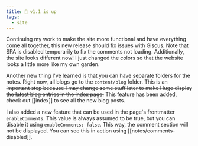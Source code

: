 ```yaml
---
title: 🎉 v1.1 is up
tags:
  - site
---
```


Continuing my work to make the site more functional and have everything come all together, this new release should fix issues with Giscus. Note that SPA is disabled temporarily to fix the comments not loading. Additionally, the site looks different now! I just changed the colors so that the website looks a little more like my own garden.

Another new thing I've learned is that you can have separate folders for the notes. Right now, all blogs go to the `content/blog` folder. ~~This is an important step because I may change some stuff later to make Hugo display the latest blog entries in the index page.~~ This feature has been added, check out [[index]] to see all the new blog posts.

I also added a new feature that can be used in the page's frontmatter `enableComments`. This value is always assumed to be true, but you can disable it using `enableComments: false`. This way, the comment section will not be displayed. You can see this in action using [[notes/comments-disabled]].
